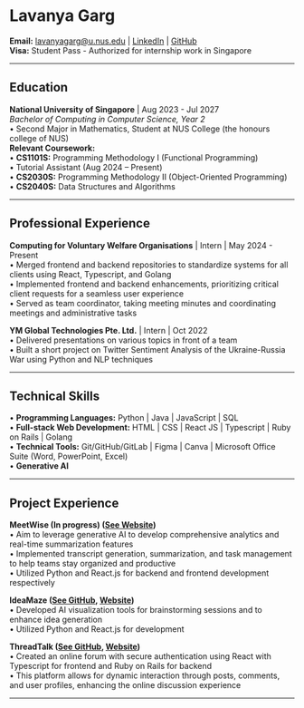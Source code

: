 # Lavanya Garg

**Email:** [lavanyagarg@u.nus.edu](mailto:lavanyagarg@u.nus.edu) | [LinkedIn](https://www.linkedin.com/in/lavanyagarg/) | [GitHub](https://github.com/lavanyagarg112)  
**Visa:** Student Pass - Authorized for internship work in Singapore

---

## Education

**National University of Singapore** | Aug 2023 - Jul 2027  
*Bachelor of Computing in Computer Science, Year 2*  
• Second Major in Mathematics, Student at NUS College (the honours college of NUS)  
  **Relevant Coursework:**  
  • **CS1101S:** Programming Methodology I (Functional Programming)  
    • Tutorial Assistant (Aug 2024 – Present)  
  • **CS2030S:** Programming Methodology II (Object-Oriented Programming)  
  • **CS2040S:** Data Structures and Algorithms  

---

## Professional Experience

**Computing for Voluntary Welfare Organisations** | Intern | May 2024 - Present  
• Merged frontend and backend repositories to standardize systems for all clients using React, Typescript, and Golang  
• Implemented frontend and backend enhancements, prioritizing critical client requests for a seamless user experience  
• Served as team coordinator, taking meeting minutes and coordinating meetings and administrative tasks  

**YM Global Technologies Pte. Ltd.** | Intern | Oct 2022  
• Delivered presentations on various topics in front of a team  
• Built a short project on Twitter Sentiment Analysis of the Ukraine-Russia War using Python and NLP techniques  

---

## Technical Skills

• **Programming Languages:** Python | Java | JavaScript | SQL  
• **Full-stack Web Development:** HTML | CSS | React JS | Typescript | Ruby on Rails | Golang  
• **Technical Tools:** Git/GitHub/GitLab | Figma | Canva | Microsoft Office Suite (Word, PowerPoint, Excel)  
• **Generative AI**  

---

## Project Experience

**MeetWise (In progress) ([See Website](https://meetwise-xb1s.onrender.com/))**  
• Aim to leverage generative AI to develop comprehensive analytics and real-time summarization features  
• Implemented transcript generation, summarization, and task management to help teams stay organized and productive  
• Utilized Python and React.js for backend and frontend development respectively  

**IdeaMaze ([See GitHub](https://github.com/lavanyagarg112/ai-ideamaze), [Website](https://ai-ideamaze-k2h1.onrender.com/))**  
• Developed AI visualization tools for brainstorming sessions and to enhance idea generation  
• Utilized Python and React.js for development  

**ThreadTalk ([See GitHub](https://github.com/lavanyagarg112/threadtalk), [Website](https://threadtalk-t5y1.onrender.com/))**  
• Created an online forum with secure authentication using React with Typescript for frontend and Ruby on Rails for backend  
• This platform allows for dynamic interaction through posts, comments, and user profiles, enhancing the online discussion experience  

---
